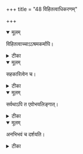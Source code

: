 +++
title = "48 विहितत्वाधिकरणम्"

+++


<details open><summary>मूलम्</summary>

विहितत्वाच्चाऽऽश्रमकर्मापि।
</details>



<details><summary>टीका</summary>

यावज्जीवमिति श्रुत्या केवलाश्रमिणामपि । अनुष्ठेयानि कर्माणि विहितत्वाद्भवन्ति हि ॥ [452]
</details>



<details open><summary>मूलम्</summary>

सहकारित्वेन च।
</details>



<details><summary>टीका</summary>

विद्योत्पत्त्युपकारेण सहकारितया च तत् । अनुष्ठेयं कर्म सर्वम् इति श्रुत्यापि दर्शितम् ॥ [453]
</details>



<details open><summary>मूलम्</summary>

सर्वथाऽपि त एवोभयलिङ्गात्।
</details>



<details><summary>टीका</summary>

यज्ञादेरुभयत्रैव विनियोगेऽपि नो भिदा । उभयत्र तदेवेति प्रत्यभिज्ञानलिङ्गतः ॥ [454]
</details>



<details open><summary>मूलम्</summary>

अनभिभवं च दर्शयति।
</details>



<details><summary>टीका</summary>

धर्मेण पापमित्यादि श्रुतिर्विविधपाप्मभिः । विद्यायास्त्वनभिभवं धर्ममूलं ब्रवीति च ॥ [455]
</details>

